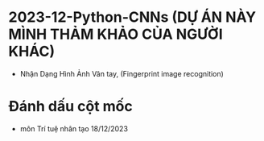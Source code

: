 # 2023-12-Python-CNNs (DỰ ÁN NÀY MÌNH THẢM KHẢO CỦA NGƯỜI KHÁC)
- Nhận Dạng Hình Ảnh Vân tay, (Fingerprint image recognition)
  
# Đánh dấu cột mốc
- môn Trí tuệ nhân tạo 18/12/2023
